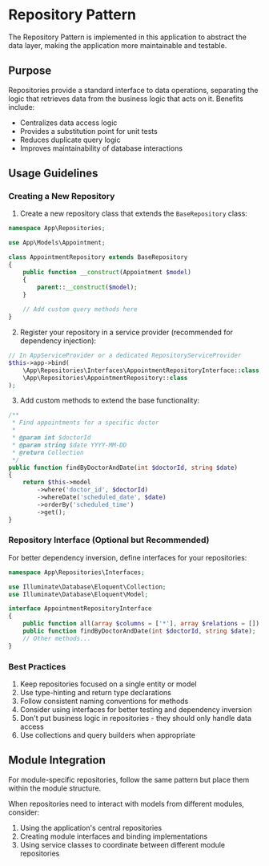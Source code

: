 # Repository Pattern

The Repository Pattern is implemented in this application to abstract the data layer, making the application more maintainable and testable.

## Purpose

Repositories provide a standard interface to data operations, separating the logic that retrieves data from the business logic that acts on it. Benefits include:

- Centralizes data access logic
- Provides a substitution point for unit tests
- Reduces duplicate query logic
- Improves maintainability of database interactions

## Usage Guidelines

### Creating a New Repository

1. Create a new repository class that extends the `BaseRepository` class:

```php
namespace App\Repositories;

use App\Models\Appointment;

class AppointmentRepository extends BaseRepository
{
    public function __construct(Appointment $model)
    {
        parent::__construct($model);
    }
    
    // Add custom query methods here
}
```

2. Register your repository in a service provider (recommended for dependency injection):

```php
// In AppServiceProvider or a dedicated RepositoryServiceProvider
$this->app->bind(
    \App\Repositories\Interfaces\AppointmentRepositoryInterface::class,
    \App\Repositories\AppointmentRepository::class
);
```

3. Add custom methods to extend the base functionality:

```php
/**
 * Find appointments for a specific doctor
 *
 * @param int $doctorId
 * @param string $date YYYY-MM-DD
 * @return Collection
 */
public function findByDoctorAndDate(int $doctorId, string $date)
{
    return $this->model
        ->where('doctor_id', $doctorId)
        ->whereDate('scheduled_date', $date)
        ->orderBy('scheduled_time')
        ->get();
}
```

### Repository Interface (Optional but Recommended)

For better dependency inversion, define interfaces for your repositories:

```php
namespace App\Repositories\Interfaces;

use Illuminate\Database\Eloquent\Collection;
use Illuminate\Database\Eloquent\Model;

interface AppointmentRepositoryInterface
{
    public function all(array $columns = ['*'], array $relations = []): Collection;
    public function findByDoctorAndDate(int $doctorId, string $date);
    // Other methods...
}
```

### Best Practices

1. Keep repositories focused on a single entity or model
2. Use type-hinting and return type declarations
3. Follow consistent naming conventions for methods
4. Consider using interfaces for better testing and dependency inversion
5. Don't put business logic in repositories - they should only handle data access
6. Use collections and query builders when appropriate

## Module Integration

For module-specific repositories, follow the same pattern but place them within the module structure.

When repositories need to interact with models from different modules, consider:
1. Using the application's central repositories
2. Creating module interfaces and binding implementations
3. Using service classes to coordinate between different module repositories

